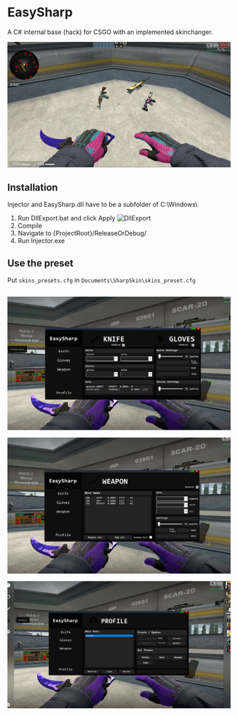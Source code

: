 # EasySharp

A C# internal base (hack) for CSGO with an implemented skinchanger.
 
![PREVIEW](https://raw.githubusercontent.com/EasyHax/EasySharp/master/preview.png)

## Installation

Injector and EasySharp.dll have to be a subfolder of C:\\Windows\\

1. Run DllExport.bat and click Apply ![DllExport](https://i.imgur.com/S9XSC65.png)
2. Compile
3. Navigate to {ProjectRoot}/ReleaseOrDebug/
4. Run Injector.exe

## Use the preset

Put ```skins_presets.cfg``` in ```Documents\SharpSkin\skins_preset.cfg```

## 

![LMENU_TAB1](https://raw.githubusercontent.com/EasyHax/EasySharp/master/menu_tab1.png)

![LMENU_TAB2](https://raw.githubusercontent.com/EasyHax/EasySharp/master/menu_tab3.png)

![LMENU_TAB3](https://raw.githubusercontent.com/EasyHax/EasySharp/master/menu_tab2.png)
